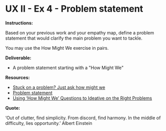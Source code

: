 # UX II - Ex 4 - Problem statement

**Instructions:** 

Based on your previous work and your empathy map, define a problem statement that would clarify the main problem you want to tackle.

You may use the How Might We exercise in pairs. 

**Deliverable:** 

- A problem statement starting with a "How Might We"

**Resources:** 

- [Stuck on a problem? Just ask how might we](https://relab.academy/design-thinking/stuck-on-a-problem-just-ask-how-might-we/)
- [Problem statement](https://www.indeed.com/career-advice/career-development/what-is-a-problem-statement)
- [Using ‘How Might We’ Questions to Ideative on the Right Problems](https://www.nngroup.com/articles/how-might-we-questions/)

**Quote:** 

‘Out of clutter, find simplicity. From discord, find harmony. In the middle of difficulty, lies opportunity.’ Albert Einstein